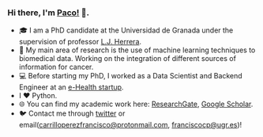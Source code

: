 ### Hi there, I'm [Paco!](https://pacocp.es) 👋.  

- 🎓 I am a PhD candidate at the Universidad de Granada under the supervision of professor [L.J. Herrera](https://scholar.google.es/citations?hl=es&user=RsrJHl8AAAAJ). 
- 🧬 My main area of research is the use of machine learning techniques to biomedical data. Working on the integration of different sources of information for cancer.
- 💻 Before starting my PhD, I worked as a Data Scientist and Backend Engineer at an [e-Health startup](https://www.mdurance.eu/).
- I ❤️ Python.
- 🌐 You can find my academic work here: [ResearchGate](https://www.researchgate.net/profile/Francisco_Carrillo-Perez), [Google Scholar](https://scholar.google.com/citations?user=KqHbnTkAAAAJ&hl=en).
- 🐦 Contact me through [twitter](https://twitter.com/pacocp9) or email(carrilloperezfrancisco@protonmail.com, franciscocp@ugr.es)! 

